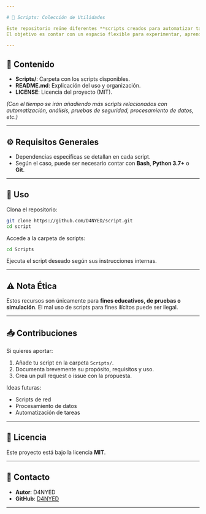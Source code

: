 ```yaml
---

# 📂 Scripts: Colección de Utilidades

Este repositorio reúne diferentes **scripts creados para automatizar tareas, generar datos de prueba o realizar simulaciones** en entornos educativos y de investigación.
El objetivo es contar con un espacio flexible para experimentar, aprender y disponer de ejemplos prácticos que puedan ampliarse con nuevas ideas en el futuro.

---
```


## 📌 Contenido

* **Scripts/**: Carpeta con los scripts disponibles.
* **README.md**: Explicación del uso y organización.
* **LICENSE**: Licencia del proyecto (MIT).

*(Con el tiempo se irán añadiendo más scripts relacionados con automatización, análisis, pruebas de seguridad, procesamiento de datos, etc.)*

---

## ⚙️ Requisitos Generales

* Dependencias específicas se detallan en cada script.
* Según el caso, puede ser necesario contar con **Bash**, **Python 3.7+** o **Git**.

---

## 🚀 Uso

Clona el repositorio:

```bash
git clone https://github.com/D4NYED/script.git
cd script
```

Accede a la carpeta de scripts:

```bash
cd Scripts
```

Ejecuta el script deseado según sus instrucciones internas.

---

## ⚠️ Nota Ética

Estos recursos son únicamente para **fines educativos, de pruebas o simulación**.
El mal uso de scripts para fines ilícitos puede ser ilegal.

---

## 📥 Contribuciones

Si quieres aportar:

1. Añade tu script en la carpeta `Scripts/`.
2. Documenta brevemente su propósito, requisitos y uso.
3. Crea un pull request o issue con la propuesta.

Ideas futuras:

* Scripts de red
* Procesamiento de datos
* Automatización de tareas

---

## 📜 Licencia

Este proyecto está bajo la licencia **MIT**.

---

## 👤 Contacto

* **Autor**: D4NYED
* **GitHub**: [D4NYED](https://github.com/D4NYED)

---


